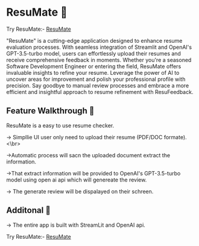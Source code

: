 # ResuMate 🎯

Try ResuMate:- [ResuMate](https://openai.com)

"ResuMate" is a cutting-edge application designed to enhance resume evaluation processes. With seamless integration of Streamlit and OpenAI's GPT-3.5-turbo model, users can effortlessly upload their resumes and receive comprehensive feedback in moments. Whether you're a seasoned Software Development Engineer or entering the field, ResuMate offers invaluable insights to refine your resume. Leverage the power of AI to uncover areas for improvement and polish your professional profile with precision. Say goodbye to manual review processes and embrace a more efficient and insightful approach to resume refinement with ResuFeedback.

## Feature Walkthrough 📀

ResuMate is a easy to use resume checker. 

-> Simpllie UI user only need to upload their resume (PDF/DOC formate). <\br>

->Automatic process will sacn the uploaded document extract the information.

->That extract information will be provided to OpenAI's GPT-3.5-turbo model using open ai api which will genereate the review.

-> The generate review will be dispalayed on their schreen.

## Additonal 🧾

-> The entire app is built with StreamLit and OpenAI api.

Try ResuMate:- [ResuMate](https://openai.com)

